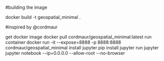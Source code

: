 #building the image

docker build -t geospatial_minimal .

#inspired by @cordmaur

get docker image docker pull cordmaur/geospatial_minimal:latest
run container docker run -it --expose=8888 -p 8888:8888 cordmaur/geospatial_minimal
install jupyter pip install jupyter
run jupyter jupyter notebook --ip=0.0.0.0 --allow-root --no-browser
